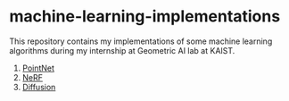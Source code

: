 # machine-learning-implementations

This repository contains my implementations of some 
machine learning algorithms during my internship 
at Geometric AI lab at KAIST.
1. [PointNet](pointnet)
2. [NeRF](nerf)
3. [Diffusion](diffusion)